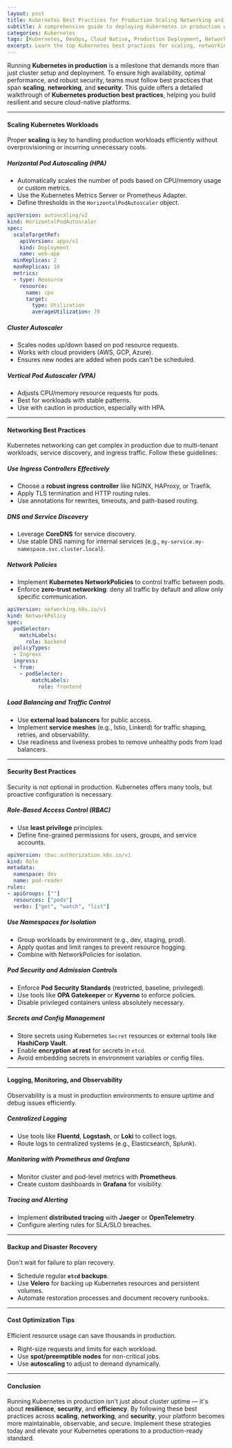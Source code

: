 ```yaml
---
layout: post
title: Kubernetes Best Practices for Production Scaling Networking and Security
subtitle: A comprehensive guide to deploying Kubernetes in production with best practices for scalability, networking, and security
categories: Kubernetes
tags: [Kubernetes, DevOps, Cloud Native, Production Deployment, Networking, Cluster Security, Autoscaling, Ingress, RBAC]
excerpt: Learn the top Kubernetes best practices for scaling, networking, and securing production-grade clusters. Optimize your cloud-native infrastructure with proven strategies and configurations.
---
```

Running **Kubernetes in production** is a milestone that demands more than just cluster setup and deployment. To ensure high availability, optimal performance, and robust security, teams must follow best practices that span **scaling**, **networking**, and **security**. This guide offers a detailed walkthrough of **Kubernetes production best practices**, helping you build resilient and secure cloud-native platforms.

---

#### Scaling Kubernetes Workloads

Proper **scaling** is key to handling production workloads efficiently without overprovisioning or incurring unnecessary costs.

##### Horizontal Pod Autoscaling (HPA)

- Automatically scales the number of pods based on CPU/memory usage or custom metrics.
- Use the Kubernetes Metrics Server or Prometheus Adapter.
- Define thresholds in the `HorizontalPodAutoscaler` object.

```yaml
apiVersion: autoscaling/v2
kind: HorizontalPodAutoscaler
spec:
  scaleTargetRef:
    apiVersion: apps/v1
    kind: Deployment
    name: web-app
  minReplicas: 2
  maxReplicas: 10
  metrics:
  - type: Resource
    resource:
      name: cpu
      target:
        type: Utilization
        averageUtilization: 70
```

##### Cluster Autoscaler

- Scales nodes up/down based on pod resource requests.
- Works with cloud providers (AWS, GCP, Azure).
- Ensures new nodes are added when pods can't be scheduled.

##### Vertical Pod Autoscaler (VPA)

- Adjusts CPU/memory resource requests for pods.
- Best for workloads with stable patterns.
- Use with caution in production, especially with HPA.

---

#### Networking Best Practices

Kubernetes networking can get complex in production due to multi-tenant workloads, service discovery, and ingress traffic. Follow these guidelines:

##### Use Ingress Controllers Effectively

- Choose a **robust ingress controller** like NGINX, HAProxy, or Traefik.
- Apply TLS termination and HTTP routing rules.
- Use annotations for rewrites, timeouts, and path-based routing.

##### DNS and Service Discovery

- Leverage **CoreDNS** for service discovery.
- Use stable DNS naming for internal services (e.g., `my-service.my-namespace.svc.cluster.local`).

##### Network Policies

- Implement **Kubernetes NetworkPolicies** to control traffic between pods.
- Enforce **zero-trust networking**: deny all traffic by default and allow only specific communication.

```yaml
apiVersion: networking.k8s.io/v1
kind: NetworkPolicy
spec:
  podSelector:
    matchLabels:
      role: backend
  policyTypes:
  - Ingress
  ingress:
  - from:
    - podSelector:
        matchLabels:
          role: frontend
```

##### Load Balancing and Traffic Control

- Use **external load balancers** for public access.
- Implement **service meshes** (e.g., Istio, Linkerd) for traffic shaping, retries, and observability.
- Use readiness and liveness probes to remove unhealthy pods from load balancers.

---

#### Security Best Practices

Security is not optional in production. Kubernetes offers many tools, but proactive configuration is necessary.

##### Role-Based Access Control (RBAC)

- Use **least privilege** principles.
- Define fine-grained permissions for users, groups, and service accounts.

```yaml
apiVersion: rbac.authorization.k8s.io/v1
kind: Role
metadata:
  namespace: dev
  name: pod-reader
rules:
- apiGroups: [""]
  resources: ["pods"]
  verbs: ["get", "watch", "list"]
```

##### Use Namespaces for Isolation

- Group workloads by environment (e.g., dev, staging, prod).
- Apply quotas and limit ranges to prevent resource hogging.
- Combine with NetworkPolicies for isolation.

##### Pod Security and Admission Controls

- Enforce **Pod Security Standards** (restricted, baseline, privileged).
- Use tools like **OPA Gatekeeper** or **Kyverno** to enforce policies.
- Disable privileged containers unless absolutely necessary.

##### Secrets and Config Management

- Store secrets using Kubernetes `Secret` resources or external tools like **HashiCorp Vault**.
- Enable **encryption at rest** for secrets in `etcd`.
- Avoid embedding secrets in environment variables or config files.

---

#### Logging, Monitoring, and Observability

Observability is a must in production environments to ensure uptime and debug issues efficiently.

##### Centralized Logging

- Use tools like **Fluentd**, **Logstash**, or **Loki** to collect logs.
- Route logs to centralized systems (e.g., Elasticsearch, Splunk).

##### Monitoring with Prometheus and Grafana

- Monitor cluster and pod-level metrics with **Prometheus**.
- Create custom dashboards in **Grafana** for visibility.

##### Tracing and Alerting

- Implement **distributed tracing** with **Jaeger** or **OpenTelemetry**.
- Configure alerting rules for SLA/SLO breaches.

---

#### Backup and Disaster Recovery

Don't wait for failure to plan recovery.

- Schedule regular **`etcd` backups**.
- Use **Velero** for backing up Kubernetes resources and persistent volumes.
- Automate restoration processes and document recovery runbooks.

---

#### Cost Optimization Tips

Efficient resource usage can save thousands in production.

- Right-size requests and limits for each workload.
- Use **spot/preemptible nodes** for non-critical jobs.
- Use **autoscaling** to adjust to demand dynamically.

---

#### Conclusion

Running Kubernetes in production isn't just about cluster uptime — it's about **resilience**, **security**, and **efficiency**. By following these best practices across **scaling**, **networking**, and **security**, your platform becomes more maintainable, observable, and secure. Implement these strategies today and elevate your Kubernetes operations to a production-ready standard.

